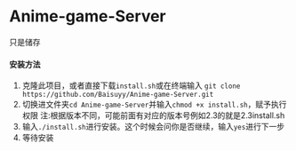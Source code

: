 # Anime-game-Server
只是储存
#### 安装方法
1. 克隆此项目，或者直接下载`install.sh`或在终端输入 `git clone https://github.com/Baisuyy/Anime-game-Server.git`  
2. 切换进文件夹`cd Anime-game-Server`并输入`chmod +x install.sh`，赋予执行权限 注:根据版本不同，可能前面有对应的版本号例如2.3的就是2.3install.sh  
3. 输入`./install.sh`进行安装。这个时候会问你是否继续，输入`yes`进行下一步  
4. 等待安装
